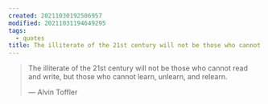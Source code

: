 ```yaml
---
created: 20211030192506957
modified: 20211031194649295
tags:
  - quotes
title: The illiterate of the 21st century will not be those who cannot read and write, but those who cannot learn, unlearn, and relearn.
---
```


> The illiterate of the 21st century will not be those who cannot read and write, but those who cannot learn, unlearn, and relearn.
> 
> ― Alvin Toffler
